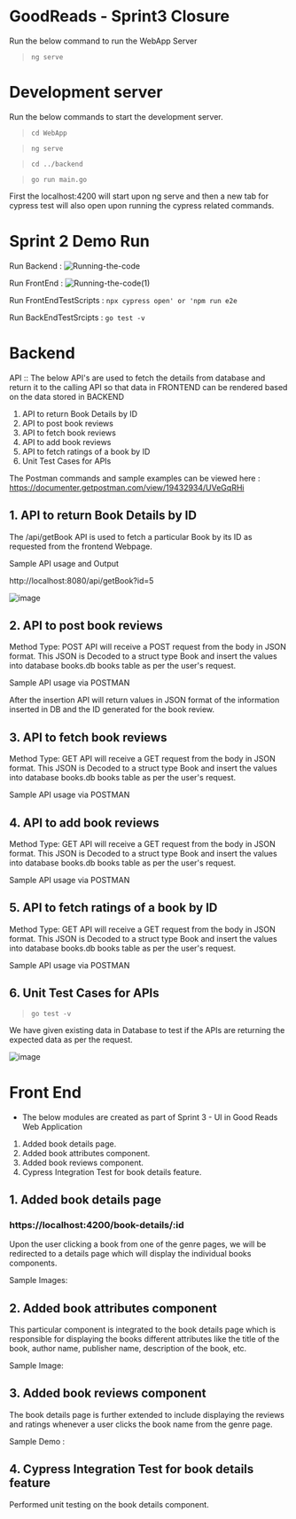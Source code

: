 # GoodReads - Sprint3 Closure

Run the below command to run the WebApp Server
>`ng serve`

# Development server
Run the below commands to start the development server.
> `cd WebApp`

> `ng serve`

> `cd ../backend`

> `go run main.go `

First the localhost:4200 will start upon ng serve and then a new tab for cypress test will also open upon running the cypress related commands.

# Sprint 2 Demo Run

Run Backend :
![Running-the-code](https://user-images.githubusercontent.com/97717233/152629613-ff8847d5-6d0e-4dfb-ae27-daa01fbb36d6.gif)

Run FrontEnd :
![Running-the-code(1)](https://user-images.githubusercontent.com/97717233/152629631-86175819-b4a1-435c-b726-158fa617fcfd.gif)

Run FrontEndTestScripts : `npx cypress open' or 'npm run e2e`

Run BackEndTestSrcipts : `go test -v`


# Backend
API :: 
The below API's are used to fetch the details from database and return it to the calling API so that data in FRONTEND can be rendered based on the data stored in BACKEND
1. API to return Book Details by ID
2. API to post book reviews
3. API to fetch book reviews
4. API to add book reviews
5. API to fetch ratings of a book by ID
6. Unit Test Cases for APIs


The Postman commands and sample examples can be viewed here : https://documenter.getpostman.com/view/19432934/UVeGqRHi  

## 1. API to return Book Details by ID
The /api/getBook API is used to fetch a particular Book by its ID as requested from the frontend Webpage.

Sample API usage and Output

http://localhost:8080/api/getBook?id=5

![image](https://user-images.githubusercontent.com/61014960/156866162-7c2cec5c-28df-49c1-83e3-1813902854d3.png)


## 2. API to post book reviews

Method Type: POST
API will receive a POST request from the body in JSON format. This JSON is Decoded to a struct type Book and insert the values into database books.db books table as per the user's request.

Sample API usage via POSTMAN



After the insertion API will return values in JSON format of the information inserted in DB and the ID generated for the book review.

## 3. API to fetch book reviews

Method Type: GET
API will receive a GET request from the body in JSON format. This JSON is Decoded to a struct type Book and insert the values into database books.db books table as per the user's request.

Sample API usage via POSTMAN


## 4. API to add book reviews

Method Type: GET
API will receive a GET request from the body in JSON format. This JSON is Decoded to a struct type Book and insert the values into database books.db books table as per the user's request.

Sample API usage via POSTMAN

## 5. API to fetch ratings of a book by ID

Method Type: GET
API will receive a GET request from the body in JSON format. This JSON is Decoded to a struct type Book and insert the values into database books.db books table as per the user's request.

Sample API usage via POSTMAN


## 6. Unit Test Cases for APIs

> `go test -v`

We have given existing data in Database to test if the APIs are returning the expected data as per the request.

![image](https://user-images.githubusercontent.com/61014960/156866328-a08ede8b-a182-4367-9cd9-8aa97f74ff03.png)

# Front End

- The below modules are created as part of Sprint 3 - UI in Good Reads Web Application
1. Added book details page.
2. Added book attributes component.
3. Added book reviews component.
4. Cypress Integration Test for book details feature.
 
## 1. Added book details page
###  https://localhost:4200/book-details/:id

Upon the user clicking a book from one of the genre pages, we will be redirected to a details page which will display the individual books components.

Sample Images:




## 2. Added book attributes component

This particular component is integrated to the book details page which is responsible for displaying the books different attributes like the title of the book,
author name, publisher name, description of the book, etc.

Sample Image:



## 3. Added book reviews component

The book details page is further extended to include displaying the reviews and ratings whenever a user clicks the book name from the genre page.

Sample Demo :


## 4. Cypress Integration Test for book details feature

Performed unit testing on the book details component.



